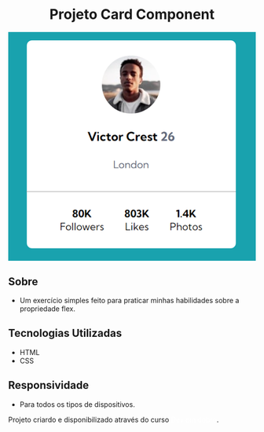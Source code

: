 <h1 style="text-align: center;">Projeto Card Component</h1>
    <div style="display: flex; justify-content: center; align-items: center;">
  <img src="./src/images/project-img.png" alt="imagem final do projeto" >
</div>


## Sobre
- Um exercício simples feito para praticar minhas habilidades sobre a propriedade flex.

## Tecnologias Utilizadas 
- HTML 
- CSS

## Responsividade
- Para todos os tipos de dispositivos.

Projeto criardo e disponibilizado através do curso <a style="text-decoration: underline; color: white;" target="_blank" href="https://www.instagram.com/devemdobro/">Dev em dobro</a>.
